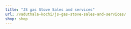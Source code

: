 ```yaml
---
title: "JS gas Stove Sales and services"
url: /vaduthala-kochi/js-gas-stove-sales-and-services/
shop: shop
---
```

